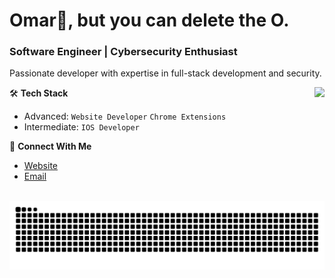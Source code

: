 # Omar👋, but you can delete the O.
### Software Engineer | Cybersecurity Enthusiast

Passionate developer with expertise in full-stack development and security.

<img align="right" style="margin-left: 50px;" height="150" src="https://media.tenor.com/GVbLnw73qD8AAAAi/dancing-duck-karlo.gif" />

🛠️ **Tech Stack**
- Advanced: `Website Developer` `Chrome Extensions`
- Intermediate: `IOS Developer`

🤝 **Connect With Me**
- [Website](https://omaralhami.netlify.app)
- [Email](mailto:omar.alhami@outlook.com)
  
<br clear="both">

<img src="https://raw.githubusercontent.com/only-mar/only-mar/output/snake.svg" alt="Snake animation" />

###
